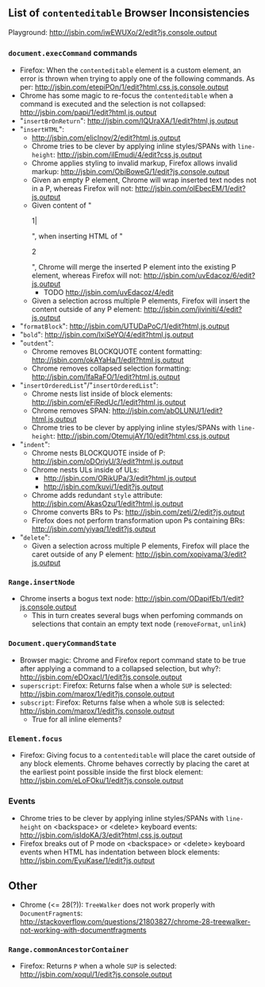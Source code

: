 ## List of `contenteditable` Browser Inconsistencies
Playground: http://jsbin.com/iwEWUXo/2/edit?js,console,output

### `document.execCommand` commands
* Firefox: When the `contenteditable` element is a custom element, an error is
  thrown when trying to apply one of the following commands.
  As per: http://jsbin.com/etepiPOn/1/edit?html,css,js,console,output
* Chrome has some magic to re-focus the `contenteditable` when a command is
  executed and the selection is not collapsed: http://jsbin.com/papi/1/edit?html,js,output
* "`insertBrOnReturn`": http://jsbin.com/IQUraXA/1/edit?html,js,output
* "`insertHTML`":
  - http://jsbin.com/elicInov/2/edit?html,js,output
  - Chrome tries to be clever by applying inline styles/SPANs with `line-height`: http://jsbin.com/ilEmudi/4/edit?css,js,output
  - Chrome applies styling to invalid markup, Firefox allows invalid markup: http://jsbin.com/ObiBoweG/1/edit?js,console,output
  - Given an empty P element, Chrome will wrap inserted text nodes not in a P,
    whereas Firefox will not: http://jsbin.com/olEbecEM/1/edit?js,output
  - Given content of "<p>1|</p>", when inserting HTML of "<p>2</p>", Chrome will
    merge the inserted P element into the existing P element, whereas Firefox
    will not: http://jsbin.com/uvEdacoz/6/edit?js,output
    - TODO http://jsbin.com/uvEdacoz/4/edit
  - Given a selection across multiple P elements, Firefox will insert
    the content outside of any P element: http://jsbin.com/jiviniti/4/edit?js,output
* "`formatBlock`": http://jsbin.com/UTUDaPoC/1/edit?html,js,output
* "`bold`": http://jsbin.com/IxiSeYO/4/edit?html,js,output
* "`outdent`":
  - Chrome removes BLOCKQUOTE content formatting: http://jsbin.com/okAYaHa/1/edit?html,js,output
  - Chrome removes collapsed selection formatting: http://jsbin.com/IfaRaFO/1/edit?html,js,output
* "`insertOrderedList`"/"`insertOrderedList`":
  - Chrome nests list inside of block elements: http://jsbin.com/eFiRedUc/1/edit?html,js,output
  - Chrome removes SPAN: http://jsbin.com/abOLUNU/1/edit?html,js,output
  - Chrome tries to be clever by applying inline styles/SPANs with `line-height`: http://jsbin.com/OtemujAY/10/edit?html,css,js,output
* "`indent`":
  - Chrome nests BLOCKQUOTE inside of P: http://jsbin.com/oDOriyU/3/edit?html,js,output
  - Chrome nests ULs inside of ULs:
    - http://jsbin.com/ORikUPa/3/edit?html,js,output
    - http://jsbin.com/kuvi/1/edit?js,output
  - Chrome adds redundant `style` attribute: http://jsbin.com/AkasOzu/1/edit?html,js,output
  - Chrome converts BRs to Ps: http://jsbin.com/zeti/2/edit?js,output
  - Firefox does not perform transformation upon Ps containing BRs: http://jsbin.com/yiyaq/1/edit?js,output
* "`delete`":
  - Given a selection across multiple P elements, Firefox will place
    the caret outside of any P element:
    http://jsbin.com/xopivama/3/edit?js,output

### `Range.insertNode`
* Chrome inserts a bogus text node: http://jsbin.com/ODapifEb/1/edit?js,console,output
  - This in turn creates several bugs when perfoming commands on selections
    that contain an empty text node (`removeFormat`, `unlink`)

### `Document.queryCommandState`
* Browser magic: Chrome and Firefox report command state to be true after
  applying a command to a collapsed selection, but why?: http://jsbin.com/eDOxacI/1/edit?js,console,output
* `superscript`: Firefox: Returns false when a whole `SUP` is selected: http://jsbin.com/marox/1/edit?js,console,output
* `subscript`: Firefox: Returns false when a whole `SUB` is selected: http://jsbin.com/marox/1/edit?js,console,output
  - True for all inline elements?

### `Element.focus`
* Firefox: Giving focus to a `contenteditable` will place the caret outside of
  any block elements. Chrome behaves correctly by placing the caret at the
  earliest point possible inside the first block element: http://jsbin.com/eLoFOku/1/edit?js,console,output

### Events
* Chrome tries to be clever by applying inline styles/SPANs with `line-height`
  on \<backspace> or \<delete> keyboard events: http://jsbin.com/isIdoKA/3/edit?html,css,js,output
* Firefox breaks out of P mode on \<backspace> or \<delete> keyboard events
  when HTML has indentation between block elements: http://jsbin.com/EyuKase/1/edit?js,output

## Other
* Chrome (<= 28(?)): `TreeWalker` does not work properly with
  `DocumentFragment`s: http://stackoverflow.com/questions/21803827/chrome-28-treewalker-not-working-with-documentfragments

### `Range.commonAncestorContainer`
* Firefox: Returns `P` when a whole `SUP` is selected: http://jsbin.com/xoqul/1/edit?js,console,output
